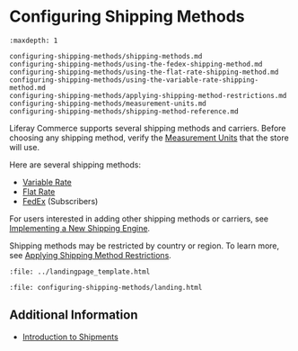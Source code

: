 # Configuring Shipping Methods

```{toctree}
:maxdepth: 1

configuring-shipping-methods/shipping-methods.md
configuring-shipping-methods/using-the-fedex-shipping-method.md
configuring-shipping-methods/using-the-flat-rate-shipping-method.md
configuring-shipping-methods/using-the-variable-rate-shipping-method.md
configuring-shipping-methods/applying-shipping-method-restrictions.md
configuring-shipping-methods/measurement-units.md
configuring-shipping-methods/shipping-method-reference.md
```

Liferay Commerce supports several shipping methods and carriers. Before choosing any shipping method, verify the [Measurement Units](./configuring-shipping-methods/measurement-units.md) that the store will use.

Here are several shipping methods:

* [Variable Rate](./configuring-shipping-methods/using-the-variable-rate-shipping-method.md)
* [Flat Rate](./configuring-shipping-methods/using-the-flat-rate-shipping-method.md)
* [FedEx](./configuring-shipping-methods/using-the-fedex-shipping-method.md) (Subscribers)

For users interested in adding other shipping methods or carriers, see [Implementing a New Shipping Engine](../developer-guide/sales/implementing-a-new-shipping-engine.md).

Shipping methods may be restricted by country or region. To learn more, see [Applying Shipping Method Restrictions](./configuring-shipping-methods/applying-shipping-method-restrictions.md).

```{raw} html
:file: ../landingpage_template.html
```

```{raw} html
:file: configuring-shipping-methods/landing.html
```

## Additional Information

* [Introduction to Shipments](../orders-and-fulfillment/shipments/introduction-to-shipments.md)